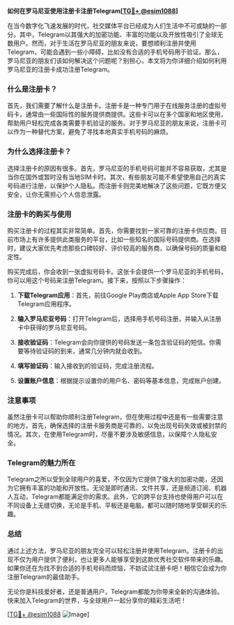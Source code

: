 **如何在罗马尼亚使用注册卡注册Telegram[[TG💪+ @esim1088](https://t.me/s/esim1088)]**

在当今数字化飞速发展的时代，社交媒体平台已经成为人们生活中不可或缺的一部分。其中，Telegram以其强大的加密功能、丰富的功能以及开放性吸引了全球无数用户。然而，对于生活在罗马尼亚的朋友来说，要想顺利注册并使用Telegram，可能会遇到一些小障碍，比如没有合适的手机号码用于验证。那么，罗马尼亚的朋友们该如何解决这个问题呢？别担心，本文将为你详细介绍如何利用罗马尼亚的注册卡成功注册Telegram。

### 什么是注册卡？

首先，我们需要了解什么是注册卡。注册卡是一种专门用于在线服务注册的虚拟号码卡，通常由一些国际性的服务提供商提供。这些卡可以在多个国家和地区使用，帮助用户轻松完成各类需要手机验证的服务。对于罗马尼亚的朋友来说，注册卡可以作为一种替代方案，避免了寻找本地真实手机号码的麻烦。

### 为什么选择注册卡？

选择注册卡的原因有很多。首先，罗马尼亚的手机号码可能并不容易获取，尤其是当你在国外或暂时没有当地SIM卡时。其次，有些朋友可能不希望使用自己的真实号码进行注册，以保护个人隐私。而注册卡则完美地解决了这些问题，它既方便又安全，让你无需担心个人信息泄露。

### 注册卡的购买与使用

购买注册卡的过程其实非常简单。首先，你需要找到一家可靠的注册卡供应商。目前市场上有许多提供此类服务的平台，比如一些知名的国际号码提供商。在选择时，建议大家优先考虑那些口碑较好、评价较高的服务商，以确保号码的质量和稳定性。

购买完成后，你会收到一张虚拟号码卡。这张卡会提供一个罗马尼亚的手机号码，你可以用这个号码来注册Telegram。接下来，按照以下步骤操作：

1. **下载Telegram应用**：首先，前往Google Play商店或Apple App Store下载Telegram应用程序。
   
2. **输入罗马尼亚号码**：打开Telegram后，选择用手机号码注册，并输入从注册卡中获得的罗马尼亚号码。

3. **接收验证码**：Telegram会向你提供的号码发送一条包含验证码的短信。你需要等待验证码的到来，通常几分钟内就会收到。

4. **填写验证码**：输入接收到的验证码，完成注册流程。

5. **设置账户信息**：根据提示设置你的用户名、密码等基本信息，完成账户创建。

### 注意事项

虽然注册卡可以帮助你顺利注册Telegram，但在使用过程中还是有一些需要注意的地方。首先，确保选择的注册卡服务商是可靠的，以免出现号码失效或被封禁的情况。其次，在使用Telegram时，尽量不要涉及敏感信息，以保障个人隐私安全。

### Telegram的魅力所在

Telegram之所以受到全球用户的喜爱，不仅因为它提供了强大的加密功能，还因为它拥有丰富的功能和开放性。无论是即时通讯、文件共享，还是频道订阅、机器人互动，Telegram都能满足你的需求。此外，它的跨平台支持也使得用户可以在不同设备上无缝切换，无论是手机、平板还是电脑，都可以随时随地享受聊天的乐趣。

### 总结

通过上述方法，罗马尼亚的朋友完全可以轻松注册并使用Telegram。注册卡的出现不仅为用户提供了便利，也让更多人能够享受到这款优秀社交软件带来的乐趣。如果你还在为找不到合适的手机号码而烦恼，不妨试试注册卡吧！相信它会成为你注册Telegram的最佳助手。

无论你是科技爱好者，还是普通用户，Telegram都能为你带来全新的沟通体验。快来加入Telegram的世界，与全球用户一起分享你的精彩生活吧！

[[TG💪+ @esim1088](https://t.me/s/esim1088) ![Image](https://i.postimg.cc/4NQfJmqS/Snipaste-2025-05-13-00-14-12.png)]